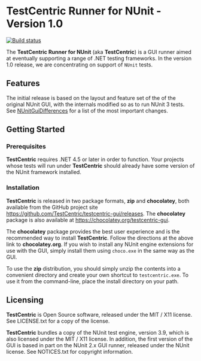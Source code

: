 # TestCentric Runner for NUnit - Version 1.0

[![Build status](https://ci.appveyor.com/api/projects/status/i7ymql47e8bo2rel/branch/master?svg=true)](https://ci.appveyor.com/project/CharliePoole/testcentric-gui/branch/master)

The **TestCentric Runner for NUnit** (aka **TestCentric**) is a GUI runner aimed at eventually supporting a range of .NET testing frameworks. In the version 1.0 release, we are concentrating on support of `NUnit` tests.

## Features

The initial release is based on the layout and feature set of the of the original NUnit GUI, with the internals modified so as to run NUnit 3 tests. See [NUnitGuiDifferences](./NUnitGuiDifferences.md) for a list of the most important changes.

## Getting Started
### Prerequisites

**TestCentric** requires .NET 4.5 or later in order to function. Your projects whose tests will run under **TestCentric** should already have some version of the NUnit framework installed.

### Installation

**TestCentric** is released in two package formats, **zip** and **chocolatey**, both available from the GitHub project site https://github.com/TestCentric/testcentric-gui/releases. The **chocolatey** package is also available at https://chocolatey.org/testcentric-gui.

The **chocolatey** package provides the best user experience and is the recommended way to install **TestCentric**. Follow the directions at the above link to **chocolatey.org**. If you wish to install any NUnit engine extensions for use with the GUI, simply install them using `choco.exe` in the same way as the GUI.

To use the **zip** distribution, you should simply unzip the contents into a convenient directory and create your own shortcut to `testcentric.exe`. To use it from the command-line, place the install directory on your path.

## Licensing

**TestCentric** is Open Source software, released under the MIT / X11 license. See LICENSE.txt for a copy of the license.

**TestCentric** bundles a copy of the NUnit test engine, version 3.9, which is also licensed under the MIT / X11 license. In addition, the first version of the GUI is based in part on the NUnit 2.x GUI runner, released under the NUnit license. See NOTICES.txt for copyright information.
